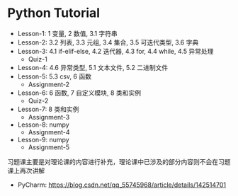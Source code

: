 # Python Tutorial

- Lesson-1: 1 变量, 2 数值, 3.1 字符串
- Lesson-2: 3.2 列表, 3.3 元组, 3.4 集合, 3.5 可迭代类型, 3.6 字典
- Lesson-3: 4.1 if-elif-else, 4.2 迭代器, 4.3 for, 4.4 while, 4.5 异常处理
  - Quiz-1
- Lesson-4: 4.6 异常类型, 5.1 文本文件, 5.2 二进制文件
- Lesson-5: 5.3 csv, 6 函数
  - Assignment-2
- Lesson-6: 6 函数, 7 自定义模块, 8 类和实例
  - Quiz-2
- Lesson-7: 8 类和实例
  - Assignment-3
- Lesson-8: numpy
  - Assignment-4
- Lesson-9: numpy
  - Assignment-5

习题课主要是对理论课的内容进行补充，理论课中已涉及的部分内容则不会在习题课上再次讲解

- PyCharm: https://blog.csdn.net/qq_55745968/article/details/142514701
